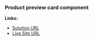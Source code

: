 ### Product preview card component

**Links:**
- [Solution URL](https://github.com/udulko2/product-preview-card-component)
- [Live Site URL](https://product-preview-card-e0d3fa.netlify.app)
